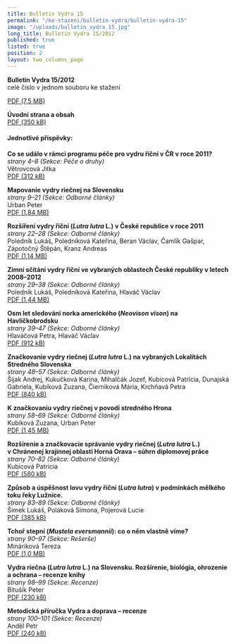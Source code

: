 ```yaml
---
title: Bulletin Vydra 15
permalink: "/ke-stazeni/bulletin-vydra/bulletin-vydra-15"
image: "/uploads/bulletin_vydra_15.jpg"
long_title: Bulletin Vydra 15/2012
published: true
listed: true
position: 2
layout: two_columns_page
---
```

**Bulletin Vydra 15/2012**  
celé číslo v jednom souboru ke stažení

[PDF (7,5 MB)](/uploads/Bulletin_Vydra_15_2012.pdf)

**Úvodní strana a obsah**  
[PDF (350 kB)](/uploads/BV_cover_15_2012.pdf)

#### Jednotlivé příspěvky:

**Co se událo v rámci programu péče pro vydru říční v ČR v roce 2011?**  
*strany 4–8 (Sekce: Péče o druhy)*  
Větrovcová Jitka  
[PDF (312 kB)](/uploads/Vetrovcova_4_8.pdf)

**Mapovanie vydry riečnej na Slovensku**  
*strany 9–21 (Sekce: Odborné články)*  
Urban Peter  
[PDF (1,84 MB)](/uploads/Urban_9_21.pdf)

**Rozšíření vydry říční (*Lutra lutra* L.) v České republice v roce
2011**  
*strany 22–28 (Sekce: Odborné články)*  
Poledník Lukáš, Poledníková Kateřina, Beran Václav, Čamlík Gašpar,
Zápotočný Štěpán, Kranz Andreas  
[PDF (1,14 MB)](/uploads/Polednik_etal_22_28.pdf)

**Zimní sčítání vydry říční ve vybraných oblastech České republiky
v letech 2008–2012**  
*strany 29–38 (Sekce: Odborné články)*  
Poledník Lukáš, Poledníková Kateřina, Hlaváč Václav  
[PDF (1,44 MB)](/uploads/Polednik_etal_29_38.pdf)

**Osm let sledování norka amerického (*Neovison vison*) na
Havlíčkobrodsku**  
*strany 39–47 (Sekce: Odborné články)*  
Hlaváčová Petra, Hlaváč Václav  
[PDF (912 kB)](/uploads/Hlavacova_39_47.pdf)

**Značkovanie vydry riečnej (*Lutra lutra* L.) na vybraných
Lokalitách Stredného Slovenska**  
*strany 48–57 (Sekce: Odborné články)*  
Šijak Andrej, Kukučková Karina, Mihalčák Jozef, Kubicová Patrícia,
Dunajská Gabriela, Kubíková Zuzana, Čierniková Mária, Krchňavá Petra  
[PDF (840 kB)](/uploads/Sijak_etal_48_57.pdf)

**K značkovaniu vydry riečnej v povodí stredného Hrona**  
*strany 58–69 (Sekce: Odborné články)*  
Kubíková Zuzana, Urban Peter  
[PDF (1,45 MB)](/uploads/Kubikova_Urban_58_69.pdf)

**Rozšírenie a značkovacie správanie vydry riečnej (*Lutra lutra* L.)
v Chránenej krajinnej oblasti Horná Orava – súhrn diplomovej práce**  
*strany 70–82 (Sekce: Odborné články)*  
Kubicová Patrícia  
[PDF (580 kB)](/uploads/Kubicova_70_82.pdf)

**Způsob a úspěšnost lovu vydry říční (*Lutra lutra*) v podmínkách
mělkého toku řeky Lužnice.**  
*strany 83–89 (Sekce: Odborné články)*  
Šimek Lukáš, Poláková Simona, Pojerová Lucie  
[PDF (385 kB)](/uploads/Simek_etal_83_89.pdf)

**Tchoř stepní (*Mustela eversmannii*): co o něm vlastně víme?**  
*strany 90–97 (Sekce: Rešerše)*  
Mináriková Tereza  
[PDF (1,0 MB)](/uploads/Minarikova_90_97.pdf)

**Vydra riečna (*Lutra lutra* L.) na Slovensku. Rozšírenie,
biológia, ohrozenie a ochrana – recenze knihy**  
*strany 98–99 (Sekce: Recenze)*  
Bitušík Peter  
[PDF (230 kB)](/uploads/Bitu__k_98_99.pdf)

**Metodická příručka Vydra a doprava – recenze**  
*strany 100–101 (Sekce: Recenze)*  
Anděl Petr  
[PDF (240 kB)](/uploads/Andel_100_101.pdf)
